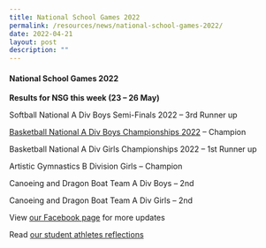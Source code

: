 ```yaml
---
title: National School Games 2022
permalink: /resources/news/national-school-games-2022/
date: 2022-04-21
layout: post
description: ""
---
```

#### National School Games 2022

**Results for NSG this week (23 – 26 May)** 

Softball National A Div Boys Semi-Finals 2022 – 3rd Runner up

[Basketball National A Div Boys Championships 2022](https://www.redsports.sg/2022/05/26/national-a-div-basketball-final-boys-njc-hci/?fbclid=IwAR3WIcnx-dHAFpUJ1TjX60vWFwr6vndkXVFTQOhisaKCHnqX0UE3MZjPsb0&fs=e&s=cl) – Champion

Basketball National A Div Girls Championships 2022 – 1st Runner up

Artistic Gymnastics B Division Girls – Champion

Canoeing and Dragon Boat Team A Div Boys – 2nd

Canoeing and Dragon Boat Team A Div Girls – 2nd

View [our Facebook page](https://www.facebook.com/nationaljc/posts/pfbid026hrmFPTfJXJENhj5MHNpVpEjZHnpq1KLcpAeGxTZJwBe63aSxVzuoKmwQWRzYBokl) for more updates

Read [our student athletes reflections](/voices)